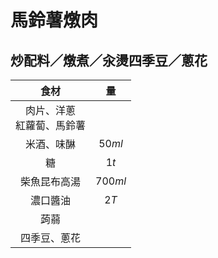 <style>
.markdown-section h1 {
    background-image: url(https://i.ytimg.com/vi/g3AQGjtIMTA/maxresdefault.jpg);
}

.markdown-section h1::after {
    content: "蘿潔塔的廚房";
}
</style>

# 馬鈴薯燉肉

## 炒配料／燉煮／汆燙四季豆／蔥花

|              食材              |   量    |
| :----------------------------: | :-----: |
| 肉片、洋蔥<br />紅蘿蔔、馬鈴薯 |         |
|           米酒、味醂           | $50ml$  |
|               糖               |  $1t$   |
|          柴魚昆布高湯          | $700ml$ |
|            濃口醬油            |  $2T$   |
|              蒟蒻              |         |
|          四季豆、蔥花          |         |
